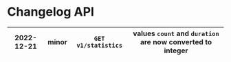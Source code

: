 # Changelog API

| 2022-12-21 | minor | `GET v1/statistics` | values `count` and `duration` are now converted to integer |
|------------|-------|---------------------|------------------------------------------------------------|
